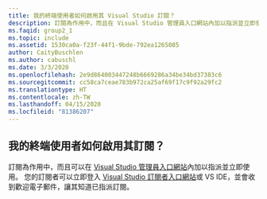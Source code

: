```yaml
---
title: 我的終端使用者如何啟用其 Visual Studio 訂閱？
description: 訂閱為作用中，而且在 Visual Studio 管理員入口網站內加以指派並立即使用。 您的...
ms.faqid: group2_1
ms.topic: include
ms.assetid: 1530ca0a-f23f-44f1-9bde-792ea1265085
author: CaityBuschlen
ms.author: cabuschl
ms.date: 3/3/2020
ms.openlocfilehash: 2e9d864003447248b6669286a34be34bd37383c6
ms.sourcegitcommit: cc58ca7ceae783b972ca25af69f17c9f92a29fc2
ms.translationtype: HT
ms.contentlocale: zh-TW
ms.lasthandoff: 04/15/2020
ms.locfileid: "81386207"
---
```

## <a name="how-do-my-end-users-activate-their-subscription"></a>我的終端使用者如何啟用其訂閱？

訂閱為作用中，而且可以在 [Visual Studio 管理員入口網站](https://manage.visualstudio.com/subscribers)內加以指派並立即使用。 您的訂閱者可以立即登入 [Visual Studio 訂閱者入口網站](https://my.visualstudio.com/)或 VS IDE，並會收到歡迎電子郵件，讓其知道已指派訂閱。
